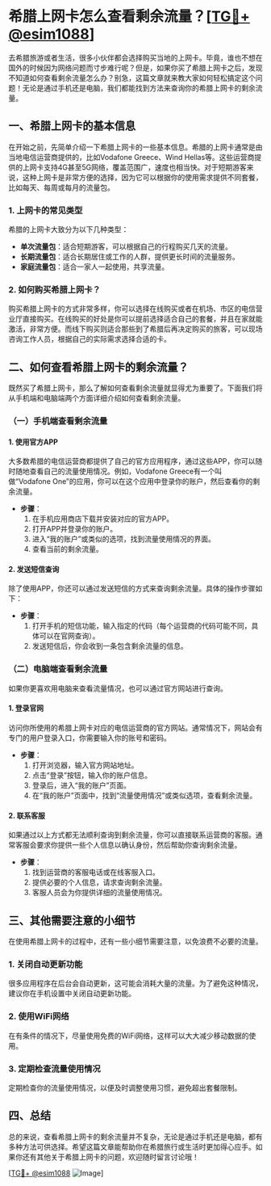 # 希腊上网卡怎么查看剩余流量？[[TG💪+ @esim1088](https://t.me/s/esim1088)]

去希腊旅游或者生活，很多小伙伴都会选择购买当地的上网卡。毕竟，谁也不想在国外的时候因为网络问题而寸步难行呢？但是，如果你买了希腊上网卡之后，发现不知道如何查看剩余流量怎么办？别急，这篇文章就来教大家如何轻松搞定这个问题！无论是通过手机还是电脑，我们都能找到方法来查询你的希腊上网卡的剩余流量。

## 一、希腊上网卡的基本信息

在开始之前，先简单介绍一下希腊上网卡的一些基本信息。希腊的上网卡通常是由当地电信运营商提供的，比如Vodafone Greece、Wind Hellas等。这些运营商提供的上网卡支持4G甚至5G网络，覆盖范围广，速度也相当快。对于短期游客来说，这种上网卡是非常方便的选择，因为它可以根据你的使用需求提供不同套餐，比如每天、每周或每月的流量包。

### 1. 上网卡的常见类型

希腊的上网卡大致分为以下几种类型：

- **单次流量包**：适合短期游客，可以根据自己的行程购买几天的流量。
- **长期流量包**：适合长期居住或工作的人群，提供更长时间的流量服务。
- **家庭流量包**：适合一家人一起使用，共享流量。

### 2. 如何购买希腊上网卡？

购买希腊上网卡的方式非常多样，你可以选择在线购买或者在机场、市区的电信营业厅直接购买。在线购买的好处是你可以提前选择适合自己的套餐，并且在家就能激活，非常方便。而线下购买则适合那些到了希腊后再决定购买的旅客，可以现场咨询工作人员，根据自己的实际需求选择合适的卡。

## 二、如何查看希腊上网卡的剩余流量？

既然买了希腊上网卡，那么了解如何查看剩余流量就显得尤为重要了。下面我们将从手机端和电脑端两个方面详细介绍如何查看剩余流量。

### （一）手机端查看剩余流量

#### 1. 使用官方APP

大多数希腊的电信运营商都提供了自己的官方应用程序，通过这些APP，你可以随时随地查看自己的流量使用情况。例如，Vodafone Greece有一个叫做“Vodafone One”的应用，你可以在这个应用中登录你的账户，然后查看你的剩余流量。

- **步骤**：
  1. 在手机应用商店下载并安装对应的官方APP。
  2. 打开APP并登录你的账户。
  3. 进入“我的账户”或类似的选项，找到流量使用情况的界面。
  4. 查看当前的剩余流量。

#### 2. 发送短信查询

除了使用APP，你还可以通过发送短信的方式来查询剩余流量。具体的操作步骤如下：

- **步骤**：
  1. 打开手机的短信功能，输入指定的代码（每个运营商的代码可能不同，具体可以在官网查询）。
  2. 发送短信后，你会收到一条包含剩余流量的信息。

### （二）电脑端查看剩余流量

如果你更喜欢用电脑来查看流量情况，也可以通过官方网站进行查询。

#### 1. 登录官网

访问你所使用的希腊上网卡对应的电信运营商的官方网站。通常情况下，网站会有专门的用户登录入口，你需要输入你的账号和密码。

- **步骤**：
  1. 打开浏览器，输入官方网站地址。
  2. 点击“登录”按钮，输入你的账户信息。
  3. 登录后，进入“我的账户”页面。
  4. 在“我的账户”页面中，找到“流量使用情况”或类似选项，查看剩余流量。

#### 2. 联系客服

如果通过以上方式都无法顺利查询到剩余流量，你可以直接联系运营商的客服。通常客服会要求你提供一些个人信息以确认身份，然后帮助你查询剩余流量。

- **步骤**：
  1. 找到运营商的客服电话或在线客服入口。
  2. 提供必要的个人信息，请求查询剩余流量。
  3. 客服人员会为你提供详细的流量使用情况。

## 三、其他需要注意的小细节

在使用希腊上网卡的过程中，还有一些小细节需要注意，以免浪费不必要的流量。

### 1. 关闭自动更新功能

很多应用程序在后台会自动更新，这可能会消耗大量的流量。为了避免这种情况，建议你在手机设置中关闭自动更新功能。

### 2. 使用WiFi网络

在有条件的情况下，尽量使用免费的WiFi网络，这样可以大大减少移动数据的使用。

### 3. 定期检查流量使用情况

定期检查你的流量使用情况，以便及时调整使用习惯，避免超出套餐限制。

## 四、总结

总的来说，查看希腊上网卡的剩余流量并不复杂，无论是通过手机还是电脑，都有多种方法可供选择。希望这篇文章能帮助你在希腊旅行或生活时更加得心应手。如果你还有其他关于希腊上网卡的问题，欢迎随时留言讨论哦！

[[TG💪+ @esim1088](https://t.me/s/esim1088) ![Image](https://i.postimg.cc/4NQfJmqS/Snipaste-2025-05-13-00-14-12.png)]